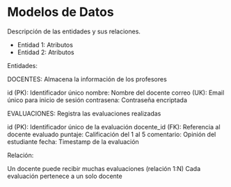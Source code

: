 # Modelos de Datos

Descripción de las entidades y sus relaciones.

- Entidad 1: Atributos
- Entidad 2: Atributos

Entidades:

DOCENTES: Almacena la información de los profesores

id (PK): Identificador único
nombre: Nombre del docente
correo (UK): Email único para inicio de sesión
contrasena: Contraseña encriptada


EVALUACIONES: Registra las evaluaciones realizadas

id (PK): Identificador único de la evaluación
docente_id (FK): Referencia al docente evaluado
puntaje: Calificación del 1 al 5
comentario: Opinión del estudiante
fecha: Timestamp de la evaluación



Relación:

Un docente puede recibir muchas evaluaciones (relación 1:N)
Cada evaluación pertenece a un solo docente
